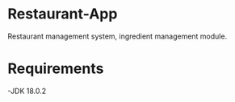# Restaurant-App
Restaurant management system, ingredient management module.
# Requirements
-JDK 18.0.2
